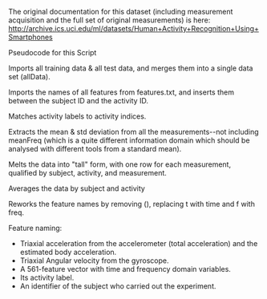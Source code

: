The original documentation for this dataset (including measurement acquisition and the full set of original measurements) is here: http://archive.ics.uci.edu/ml/datasets/Human+Activity+Recognition+Using+Smartphones

Pseudocode for this Script

Imports all training data & all test data, and merges them into a single data set (allData).

Imports the names of all features from features.txt, and inserts them between the subject ID and the activity ID.

Matches activity labels to activity indices.

Extracts the mean & std deviation from all the measurements--not including meanFreq (which is a quite different information domain which should be analysed with different tools from a standard mean).

Melts the data into "tall" form, with one row for each measurement, qualified by subject, activity, and measurement.

Averages the data by subject and activity

Reworks the feature names by removing (), replacing t with time and f with freq.

Feature naming:
- Triaxial acceleration from the accelerometer (total acceleration) and the estimated body acceleration. 
- Triaxial Angular velocity from the gyroscope. 
- A 561-feature vector with time and frequency domain variables. 
- Its activity label. 
- An identifier of the subject who carried out the experiment.